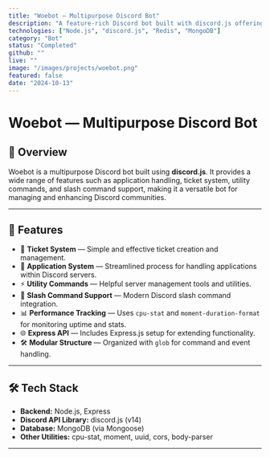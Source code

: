 ```yaml
---
title: "Woebot — Multipurpose Discord Bot"
description: "A feature-rich Discord bot built with discord.js offering moderation, utilities, music, and fun commands."
technologies: ["Node.js", "discord.js", "Redis", "MongoDB"]
category: "Bot"
status: "Completed"
github: ""
live: ""
image: "/images/projects/woebot.png"
featured: false
date: "2024-10-13"
---
```


# Woebot — Multipurpose Discord Bot

## 📌 Overview
Woebot is a multipurpose Discord bot built using **discord.js**. It provides a wide range of features such as application handling, ticket system, utility commands, and slash command support, making it a versatile bot for managing and enhancing Discord communities.

---

## 🚀 Features
- 🎫 **Ticket System** — Simple and effective ticket creation and management.
- 📄 **Application System** — Streamlined process for handling applications within Discord servers.
- ⚡ **Utility Commands** — Helpful server management tools and utilities.
- 💬 **Slash Command Support** — Modern Discord slash command integration.
- 📊 **Performance Tracking** — Uses `cpu-stat` and `moment-duration-format` for monitoring uptime and stats.
- 🌐 **Express API** — Includes Express.js setup for extending functionality.
- 🛠️ **Modular Structure** — Organized with `glob` for command and event handling.

---

## 🛠️ Tech Stack
- **Backend:** Node.js, Express
- **Discord API Library:** discord.js (v14)
- **Database:** MongoDB (via Mongoose)
- **Other Utilities:** cpu-stat, moment, uuid, cors, body-parser

---
